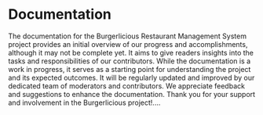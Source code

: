# Documentation

The documentation for the Burgerlicious Restaurant Management System project provides an initial overview of our progress and accomplishments, although it may not be complete yet. It aims to give readers insights into the tasks and responsibilities of our contributors. While the documentation is a work in progress, it serves as a starting point for understanding the project and its expected outcomes. It will be regularly updated and improved by our dedicated team of moderators and contributors. We appreciate feedback and suggestions to enhance the documentation. Thank you for your support and involvement in the Burgerlicious project!....
